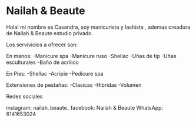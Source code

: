 # Nailah & Beaute

Hola! mi nombre es Casandra, soy manicurista y lashista , ademas creadora de Nailah & Beaute estudio privado.
  


Los servivicios a ofrecer son: 

En manos:
-Manicure spa
-Manicure ruso
-Shellac
-Uñas de tip
-Uñas esculturales 
-Baño de acrilico


En Pies:
-Shellac
-Acripie 
-Pedicure spa

Extensiones de pestañas:
-Clasicas
-Hibridas
-Volumen 


Redes sociales

instagram: nailah_beaute_
facebook: Nailah & Beaute
WhatsApp: 6141653024
